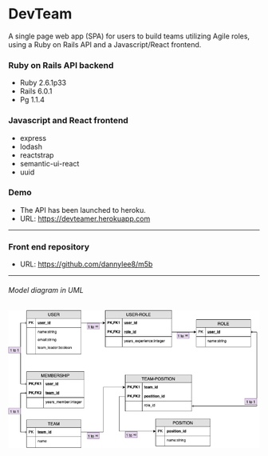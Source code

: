 #  DevTeam
 A single page web app (SPA) for users to build teams utilizing Agile roles, using a Ruby on Rails API and a Javascript/React frontend.

### Ruby on Rails API backend
- Ruby 2.6.1p33
- Rails 6.0.1
- Pg 1.1.4

### Javascript and React frontend
- express
- lodash
- reactstrap
- semantic-ui-react
- uuid

### Demo
- The API has been launched to heroku.
- URL: https://devteamer.herokuapp.com
------------
### Front end repository
- URL: https://github.com/dannylee8/m5b
------------
###### Model diagram in UML

![](./mod5.png)
